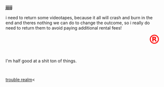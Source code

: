 ### jjjjj

<!--
**jjjjj/jjjjj** is a ✨ _special_ ✨ repository because its `README.md` (this file) appears on your GitHub profile.


--!>

i need to return some videotapes, because it all will crash and burn in the end and theres nothing we can do to change the outcome, so i really do need to return them to avoid paying additional rental fees!
<br />
<p align="right"><a href="https://open.spotify.com/user/fy" target="_blank"><img src="https://raw.githubusercontent.com/jjjjj/jjjjj/main/R.png" onclick="alert('Hello world!')" alt="R" width=30 height=30"></a></p>
<!-- <p>&nbsp;</p> --!>
<br />
    <p align="left" >I'm half good at a shit ton of things.</p>
    <br />
    <p align="left" ><a href="https://a-lsd.com" target="_blank">trouble realm</a><</p>
